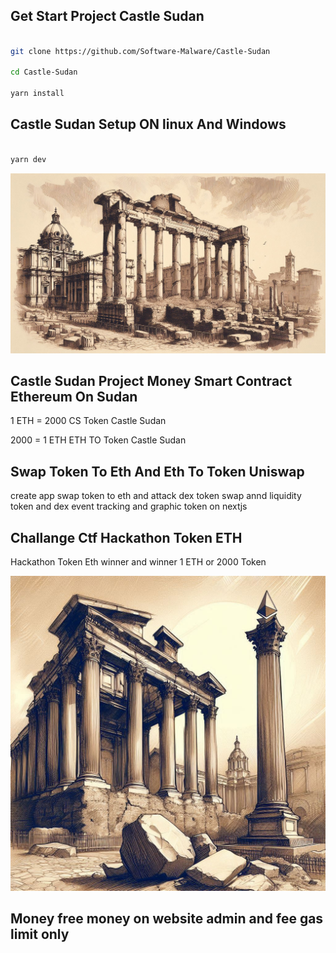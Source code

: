 ## Get Start Project Castle Sudan 

```bash

git clone https://github.com/Software-Malware/Castle-Sudan

cd Castle-Sudan 

yarn install 

```

## Castle Sudan Setup ON linux And Windows 

```bash 

yarn dev

```

![Image](./public/main.png)

## Castle Sudan Project Money Smart Contract Ethereum On Sudan 


1 ETH = 2000 CS Token Castle Sudan 


2000 = 1 ETH ETH TO Token Castle Sudan 

## Swap Token To Eth And Eth To Token Uniswap 

create app swap token to eth and attack dex token swap annd liquidity token and dex event tracking and graphic token on nextjs 

## Challange Ctf Hackathon Token ETH

Hackathon Token Eth winner and winner 1 ETH or 2000 Token 


![Image](./public/test8.jpg)


## Money free money on website admin and fee gas limit only 






